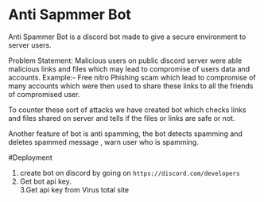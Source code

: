 # Anti Sapmmer Bot

Anti Spammer Bot is a discord bot made to give  a secure environment to server users.

Problem Statement:
Malicious users on public discord server were able malicious links and files which may lead to compromise of users data and accounts.
Example:- Free nitro Phishing scam which lead to compromise of many accounts which were then used to share these links to all the friends of compromised user.

To counter these sort of attacks we have created bot which checks links and files shared on server and tells if the files or links are safe or not.

Another feature of bot is anti spamming, the bot detects spamming and deletes spammed message , warn user who is spamming.

#Deployment
1. create bot on discord by  going on ```https://discord.com/developers```
2. Get bot api key.<br>
3.Get api key from Virus total site
